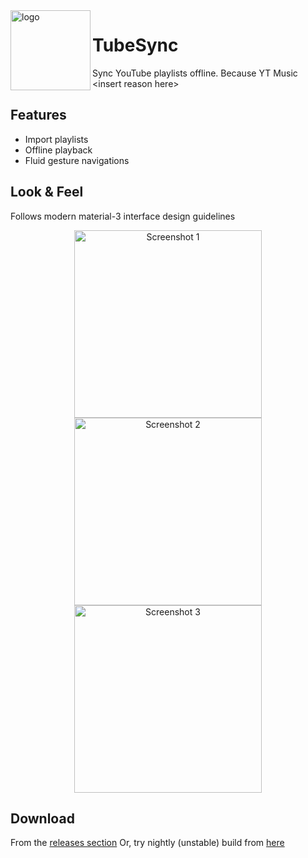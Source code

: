 <img src="https://raw.githubusercontent.com/khaled-0/TubeSync/main/assets/tubesync.png" height="128px" align="left" alt="logo">

# TubeSync

Sync YouTube playlists offline. Because YT Music \<insert reason here\>

## Features
 - Import playlists
 - Offline playback
 - Fluid gesture navigations

## Look & Feel
Follows modern material-3 interface design guidelines
<p align="center">
  <img src="https://github.com/user-attachments/assets/0eb81a73-740f-4c8c-9e7a-60fe0d3fa52f" width="300" alt="Screenshot 1">
  <img src="https://github.com/user-attachments/assets/65e4192c-9cf9-4592-9f97-36da8251915b" width="300" alt="Screenshot 2">
  <img src="https://github.com/user-attachments/assets/faac1962-0599-448e-b98a-d642d409d070" width="300" alt="Screenshot 3">
</p>

## Download
From the [releases section](https://github.com/khaled-0/TubeSync/releases)
Or, try nightly (unstable) build from [here](https://github.com/khaled-0/TubeSync/actions)

